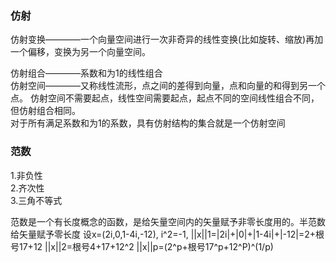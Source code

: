 ### 仿射   
仿射变换————一个向量空间进行一次非奇异的线性变换(比如旋转、缩放)再加一个偏移，变换为另一个向量空间。

仿射组合————系数和为1的线性组合   
仿射空间————又称线性流形，点之间的差得到向量，点和向量的和得到另一个点。
仿射空间不需要起点，线性空间需要起点，起点不同的空间线性组合不同，但仿射组合相同。   
对于所有满足系数和为1的系数，具有仿射结构的集合就是一个仿射空间


### 范数   
1.非负性   
2.齐次性   
3.三角不等式   

范数是一个有长度概念的函数，是给矢量空间内的矢量赋予非零长度用的。半范数给矢量赋予零长度
设x=(2i,0,1-4i,-12), i^2=-1,
||x||1=|2i|+|0|+|1-4i|+|-12|=2+根号17+12
||x||2=根号4+17+12^2
||x||p=(2^p+根号17^p+12^P)^(1/p)
